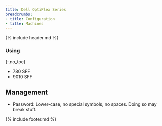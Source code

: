 ```yaml
---
title: Dell OptiPlex Series
breadcrumbs:
- title: Configuration
- title: Machines
---
```

{% include header.md %}

### Using
{:.no_toc}

- 780 SFF
- 9010 SFF

## Management

- Password: Lower-case, no special symbols, no spaces. Doing so may break stuff.

{% include footer.md %}
